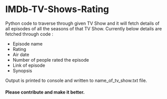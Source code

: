 # IMDb-TV-Shows-Rating

Python code to traverse through given TV Show and it will fetch details of all episodes of all the seasons of that TV Show.
Currently below details are fetched through code :
* Episode name
* Rating
* Air date
* Number of people rated the episode
* Link of episode
* Synopsis

Output is printed to console and written to name_of_tv_show.txt file.

#### Please contribute and make it better.